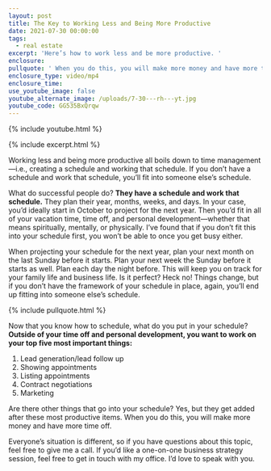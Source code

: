 ```yaml
---
layout: post
title: The Key to Working Less and Being More Productive
date: 2021-07-30 00:00:00
tags:
  - real estate
excerpt: 'Here’s how to work less and be more productive. '
enclosure:
pullquote: ' When you do this, you will make more money and have more time off.'
enclosure_type: video/mp4
enclosure_time:
use_youtube_image: false
youtube_alternate_image: /uploads/7-30---rh---yt.jpg
youtube_code: GG535BxQrqw
---
```

{% include youtube.html %}

{% include excerpt.html %}

Working less and being more productive all boils down to time management—i.e., creating a schedule and working that schedule. If you don’t have a schedule and work that schedule, you’ll fit into someone else’s schedule.&nbsp;

What do successful people do? **They have a schedule and work that schedule.** They plan their year, months, weeks, and days. In your case, you’d ideally start in October to project for the next year. Then you’d fit in all of your vacation time, time off, and personal development—whether that means spiritually, mentally, or physically. I’ve found that if you don’t fit this into your schedule first, you won’t be able to once you get busy either.&nbsp;

When projecting your schedule for the next year, plan your next month on the last Sunday before it starts. Plan your next week the Sunday before it starts as well. Plan each day the night before. This will keep you on track for your family life and business life. Is it perfect? Heck no\! Things change, but if you don’t have the framework of your schedule in place, again, you’ll end up fitting into someone else’s schedule.&nbsp;

{% include pullquote.html %}

Now that you know how to schedule, what do you put in your schedule? **Outside of your time off and personal development, you want to work on your top five most important things:**

1. Lead generation/lead follow up
2. Showing appointments
3. Listing appointments
4. Contract negotiations
5. Marketing

Are there other things that go into your schedule? Yes, but they get added after these most productive items. When you do this, you will make more money and have more time off.&nbsp;

Everyone’s situation is different, so if you have questions about this topic, feel free to give me a call. If you’d like a one-on-one business strategy session, feel free to get in touch with my office. I’d love to speak with you.&nbsp;
